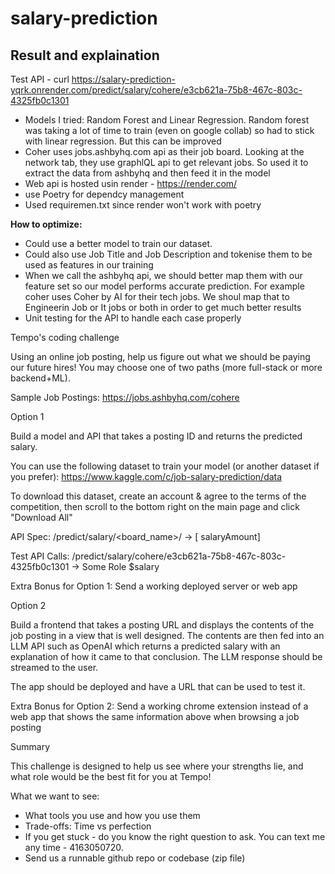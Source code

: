 # salary-prediction

## Result and explaination
Test API - curl https://salary-prediction-yqrk.onrender.com/predict/salary/cohere/e3cb621a-75b8-467c-803c-4325fb0c1301


- Models I tried:  Random Forest and Linear Regression. Random forest was taking a lot of time to train (even on google collab) so had to stick with linear regression. But this can be improved
- Coher uses jobs.ashbyhq.com api as their job board. Looking at the network tab, they use graphlQL api to get relevant jobs. So used it to extract the data from ashbyhq and then feed it in the model
- Web api is hosted usin render - https://render.com/
- use Poetry for dependcy management
- Used requiremen.txt since render won't work with poetry

**How to optimize:**
- Could use a better model to train our dataset.
- Could also use Job Title and Job Description and tokenise them to be used as features in our training
- When we call the ashbyhq api, we should better map them with our feature set so our model performs accurate prediction. For example coher uses Coher by AI for their tech jobs. We shoul map that to Engineerin Job or It jobs or both in order to get much better results
- Unit testing for the API to handle each case properly


Tempo's coding challenge

Using an online job posting, help us figure out what we should be paying our future hires! You may choose one of two paths (more full-stack or more backend+ML).

Sample Job Postings:
https://jobs.ashbyhq.com/cohere

Option 1

Build a model and API that takes a posting ID and returns the predicted salary.

You can use the following dataset to train your model (or another dataset if you prefer):
https://www.kaggle.com/c/job-salary-prediction/data

To download this dataset, create an account & agree to the terms of the competition, then scroll to the bottom right on the main page and click "Download All"

API Spec:
/predict/salary/<board_name>/<postingid> -> [ salaryAmount]

Test API Calls:
/predict/salary/cohere/e3cb621a-75b8-467c-803c-4325fb0c1301 -> Some Role $salary

Extra Bonus for Option 1: Send a working deployed server or web app


Option 2

Build a frontend that takes a posting URL and displays the contents of the job posting in a view that is well designed. The contents are then fed into an LLM API such as OpenAI which returns a predicted salary with an explanation of how it came to that conclusion. The LLM response should be streamed to the user.

The app should be deployed and have a URL that can be used to test it.

Extra Bonus for Option 2: Send a working chrome extension instead of a web app that shows the same information above when browsing a job posting


Summary

This challenge is designed to help us see where your strengths lie, and what role would be the best fit for you at Tempo!

What we want to see:
- What tools you use and how you use them
- Trade-offs: Time vs perfection
- If you get stuck - do you know the right question to ask. You can text me any time - 4163050720.
- Send us a runnable github repo or codebase (zip file)

